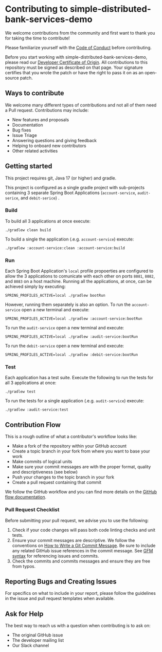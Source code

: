 # Contributing to simple-distributed-bank-services-demo

We welcome contributions from the community and first want to thank you for taking the time to contribute!

Please familiarize yourself with the [Code of Conduct](https://github.com/vmware/.github/blob/main/CODE_OF_CONDUCT.md) before contributing.

Before you start working with simple-distributed-bank-services-demo, please read our [Developer Certificate of Origin](https://cla.vmware.com/dco). All contributions to this repository must be signed as described on that page. Your signature certifies that you wrote the patch or have the right to pass it on as an open-source patch.

## Ways to contribute

We welcome many different types of contributions and not all of them need a Pull request. Contributions may include:

* New features and proposals
* Documentation
* Bug fixes
* Issue Triage
* Answering questions and giving feedback
* Helping to onboard new contributors
* Other related activities

## Getting started

This project requires git, Java 17 (or higher) and gradle.

This project is configured as a single gradle project with sub-projects containing 3 separate Spring Boot Applications (`account-service`, `audit-serice`, and `debit-serice`) . 

### Build
To build all 3 applications at once execute:
```shell
./gradlew clean build
```

To build a single the application (.e.g. `account-service`) execute:
```shell
./gradlew :account-service:clean :account-service:build
```
### Run
Each Spring Boot Application's `local` profile propoerties are configured to allow the 3 applications to comunicate with each other on ports `8081`, `8082`, and 
`8083` on a host machine. Running all the applications, at once, can be achieved simply by executing:
```shell
SPRING_PROFILES_ACTIVE=local ./gradlew bootRun    
```

However, running them separately is also an option.
To run the `account-service` open a new terminal and execute:
```shell
SPRING_PROFILES_ACTIVE=local ./gradlew :account-service:bootRun
```
To run the `audit-service` open a new terminal and execute:
```shell
SPRING_PROFILES_ACTIVE=local ./gradlew :audit-service:bootRun
```
To run the `debit-service` open a new terminal and execute:
```shell
SPRING_PROFILES_ACTIVE=local ./gradlew :debit-service:bootRun
```

### Test
Each application has a test suite. Execute the following to run the tests for all 3 applications at once:
```shell
./gradlew test
```

To run the tests for a single application (.e.g. `audit-service`) execute:
```shell
./gradlew :audit-service:test
```

## Contribution Flow

This is a rough outline of what a contributor's workflow looks like:

* Make a fork of the repository within your GitHub account
* Create a topic branch in your fork from where you want to base your work
* Make commits of logical units
* Make sure your commit messages are with the proper format, quality and descriptiveness (see below)
* Push your changes to the topic branch in your fork
* Create a pull request containing that commit

We follow the GitHub workflow and you can find more details on the [GitHub flow documentation](https://docs.github.com/en/get-started/quickstart/github-flow).

### Pull Request Checklist

Before submitting your pull request, we advise you to use the following:

1. Check if your code changes will pass both code linting checks and unit tests.
2. Ensure your commit messages are descriptive. We follow the conventions on [How to Write a Git Commit Message](http://chris.beams.io/posts/git-commit/). Be sure to include any related GitHub issue references in the commit message. See [GFM syntax](https://guides.github.com/features/mastering-markdown/#GitHub-flavored-markdown) for referencing issues and commits.
3. Check the commits and commits messages and ensure they are free from typos.

## Reporting Bugs and Creating Issues

For specifics on what to include in your report, please follow the guidelines in the issue and pull request templates when available.

## Ask for Help

The best way to reach us with a question when contributing is to ask on:

* The original GitHub issue
* The developer mailing list
* Our Slack channel
